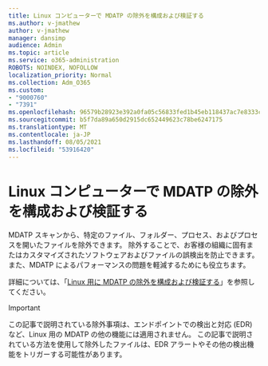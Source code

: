 ```yaml
---
title: Linux コンピューターで MDATP の除外を構成および検証する
ms.author: v-jmathew
author: v-jmathew
manager: dansimp
audience: Admin
ms.topic: article
ms.service: o365-administration
ROBOTS: NOINDEX, NOFOLLOW
localization_priority: Normal
ms.collection: Adm_O365
ms.custom:
- "9000760"
- "7391"
ms.openlocfilehash: 96579b28923e392a0fa05c56833fed1b45eb118437ac7e8333c610ed69126f8e
ms.sourcegitcommit: b5f7da89a650d2915dc652449623c78be6247175
ms.translationtype: MT
ms.contentlocale: ja-JP
ms.lasthandoff: 08/05/2021
ms.locfileid: "53916420"
---
```

# <a name="configure-and-validate-exclusions-for-mdatp-on-a-linux-machine"></a>Linux コンピューターで MDATP の除外を構成および検証する

MDATP スキャンから、特定のファイル、フォルダー、プロセス、およびプロセスを開いたファイルを除外できます。 除外することで、お客様の組織に固有またはカスタマイズされたソフトウェアおよびファイルの誤検出を防止できます。 また、MDATP によるパフォーマンスの問題を軽減するためにも役立ちます。

詳細については、「[Linux 用に MDATP の除外を構成および検証する](https://go.microsoft.com/fwlink/?linkid=2144517)」を参照してください。

> [!IMPORTANT]
> この記事で説明されている除外事項は、エンドポイントでの検出と対応 (EDR) など、Linux 用の MDATP の他の機能には適用されません。 この記事で説明されている方法を使用して除外したファイルは、EDR アラートやその他の検出機能をトリガーする可能性があります。
